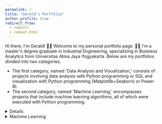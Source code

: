 ```yaml
---
permalink: /
title: "Gerald's Portfolio"
author_profile: true
redirect_from: 
  - /about/
  - /about.html
---
```

Hi there, I'm Gerald! 👋🏻 Welcome to my personal portfolio page. 🙏🏻
I'm a master's degree graduate in Industrial Engineering, specializing in Business Analytics from Universitas Atma Jaya Yogyakarta. Below are my portfolios divided into two categories.<br/>

* The first category, named 'Data Analysis and Visualization,' consists of projects involving data analysis with Python programming or SQL and visualization with Python programming (Matplotlib+Seaborn) or Power BI.
* The second category, named 'Machine Learning,' encompasses projects that include machine learning algorithms, all of which were executed with Python programming.

<details>
<summar>Data Analysis and Visualization</summar> 
*  [**Data Analysis and Visualization of Pizza Sales**](https://geraldsimanullang.github.io/portfolio/portfolio-3-Data-Analysis-and-Visualization-of-Pizza-Sales-SQL-PowerBI/)  
  **Tools**: SQL Server Management Studio (SMSS) + Power BI  
  **Description**:  
  SMSS was utilized for **data storage** and **analysis** to accurately determine the values related to the Pizza Sales Dataset problem statement. Subsequently, Power BI was employed to construct a **visualization model**.

* [**Visualization and Analysis of an Online Retail Invoices Dataset**](https://geraldsimanullang.github.io/portfolio/portfolio-1-Visualization-and-Analysis-of-an-Online-Retail-Invoices-Dataset/)  
  **Tool**: Jupyter Notebook  
  **Description**:  
  Conducted **Exploratory Data Analysis** by visualizing sales data to extract insights into store performance, identify top-selling     products, and understand customer segmentation. This project was implemented using Python programming and involved the use of several libraries, including **Pandas**, **NumPy**, **Matplotlib**, and **Seaborn**.
</details>

<details>  
<summary> Machine Learning </summary>
* [**Image Classification of Rock-paper-scissors Hand-shaped Pictures**](https://geraldsimanullang.github.io/portfolio/portfolio-2-Image-classification-of-rock-paper-scissors-hand-shaped-pictures/)  
  **Tool**: Google Colab  
  **Description**:  
  Built a **Convolutional Neural Network (CNN)** machine learning model with an **accuracy >96%** for classifying images of rock-paper-scissors hand-shaped pictures using the **TensorFlow and Keras** libraries  
</details>
